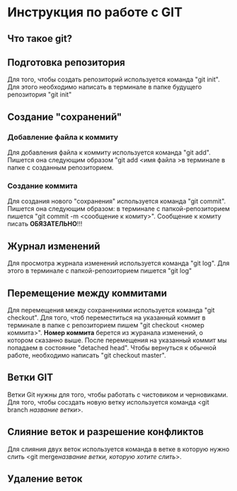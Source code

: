 # Инструкция по работе с GIT 

## Что такое git?

## Подготовка репозитория
Для того, чтобы создать репозиторий используется команда "git init". Для этого необходимо написать в терминале в папке будущего репозитория "git init"

## Создание "сохранений"

### Добавление файла к коммиту 

Для добавления файла к коммиту используется команда "git add". Пишется она следующим образом "git add <имя файла >в терминале в папке с созданным репозиторием.

### Создание коммита

Для создания нового "сохранения" используется команда "git commit". Пишется она следующим образом: в терминале с папкой-репозиторием пишется "git commit -m <сообщение к комиту>". Сообщение к комиту писать **ОБЯЗАТЕЛЬНО**!!!

## Журнал изменений
Для просмотра журнала изменений используется команда "git log". Для этого  в терминале с папкой-репозиторием пишется "git log"

## Перемещение между коммитами
Для перемещения между сохранениями используется команда "git checkout". Для того, чтоб переместиться на указанный коммит в терминале в папке с репозиторием пишем "git checkout <номер коммита>". **Номер коммита** берется из журанала изменений, о котором сказанно выше. После перемещения на указанный коммит мы попадаем в состояние "detached head". Чтобы вернуться к обычной работе, необходимо написать "git checkout master".

## Ветки GIT
Ветки Git нужны для того, чтобы работать с чистовиком и черновиками. Для того, чтобы сосздать новую ветку используется команда <git branch *название ветки*>.

## Слияние веток и разрешение конфликтов 
Для слияния двух веток используется команда в ветке в которую нужно слить <git merge*название ветки, которую хотите слить*>.


## Удаление веток
